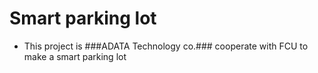 # Smart parking lot
  
  * This project is ###ADATA Technology co.### cooperate with FCU to make a smart parking lot
